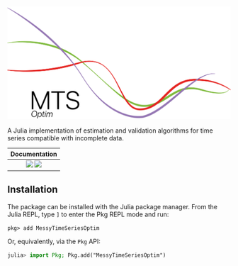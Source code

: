 <img src="./docs/src/assets/logo.svg" style="width:600px">

A Julia implementation of estimation and validation algorithms for time series compatible with incomplete data.

| **Documentation**                                                              |
|:-------------------------------------------------------------------------------:
| [![][docs-stable-img]][docs-stable-url] [![][docs-dev-img]][docs-dev-url]      |

## Installation

The package can be installed with the Julia package manager.
From the Julia REPL, type `]` to enter the Pkg REPL mode and run:

```
pkg> add MessyTimeSeriesOptim
```

Or, equivalently, via the `Pkg` API:

```julia
julia> import Pkg; Pkg.add("MessyTimeSeriesOptim")
```


[docs-dev-img]: https://img.shields.io/badge/docs-dev-blue.svg
[docs-dev-url]: https://fipelle.github.io/MessyTimeSeriesOptim.jl/dev

[docs-stable-img]: https://img.shields.io/badge/docs-stable-blue.svg
[docs-stable-url]: https://fipelle.github.io/MessyTimeSeriesOptim.jl/stable
